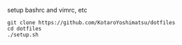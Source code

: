 setup bashrc and vimrc, etc

```
git clone https://github.com/KotaroYoshimatsu/dotfiles
cd dotfiles
./setup.sh
```

